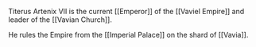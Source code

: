 Titerus Artenix VII is the current [[Emperor]] of the [[Vaviel Empire]] and leader of the [[Vavian Church]].

He rules the Empire from the [[Imperial Palace]] on the shard of [[Vavia]].